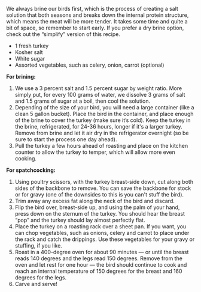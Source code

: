 <i data-recipe="turkey1" class="fa fa-shopping-basket" aria-hidden="true"></i>

We always brine our birds first, which is the process of creating a salt solution that both seasons and breaks down the internal protein structure, which means the meat will be more tender. It takes some time and quite a bit of space, so remember to start early. If you prefer a dry brine option, check out the “simplify” version of this recipe. 

<ul>
  <li>1 fresh turkey
  <li>Kosher salt
  <li>White sugar
  <li>Assorted vegetables, such as celery, onion, carrot (optional)
</ul>

<strong>For brining:</strong>
<ol>
  <li>We use a 3 percent salt and 1.5 percent sugar by weight ratio. More simply put, for every 100 grams of water, we dissolve 3 grams of salt and 1.5 grams of sugar at a boil, then cool the solution.
 
  <li>Depending of the size of your bird, you will need a large container (like a clean 5 gallon bucket). Place the bird in the container, and place enough of the brine to cover the turkey (make sure it’s cold). Keep the turkey in the brine, refrigerated, for 24-36 hours, longer if it's a larger turkey. Remove from brine and let it air dry in the refrigerator overnight (so be sure to start the process one day ahead). 
 
  <li>Pull the turkey a few hours ahead of roasting and place on the kitchen counter to allow the turkey to temper, which will allow more even cooking.
</ol>

<strong>For spatchcocking:</strong>

<ol>
  <li>Using poultry scissors, with the turkey breast-side down, cut along both sides of the backbone to remove. You can save the backbone for stock or for gravy (one of the downsides to this is you can't stuff the bird). 
 
  <li>Trim away any excess fat along the neck of the bird and discard. 
 
  <li>Flip the bird over, breast-side up, and using the palm of your hand, press down on the sternum of the turkey. You should hear the breast “pop” and the turkey should lay almost perfectly flat. 
 
  <li>Place the turkey on a roasting rack over a sheet pan. If you want, you can chop vegetables, such as onions, celery and carrot to place under the rack and catch the drippings. Use these vegetables for your gravy or stuffing, if you like.
 
  <li>Roast in a 400-degree oven for about 90 minutes — or until the breast reads 140 degrees and the legs read 150 degrees. Remove from the oven and let rest for one hour — the bird should continue to cook and reach an internal temperature of 150 degrees for the breast and 160 degrees for the legs. 
 
  <li>Carve and serve!
</ol>
